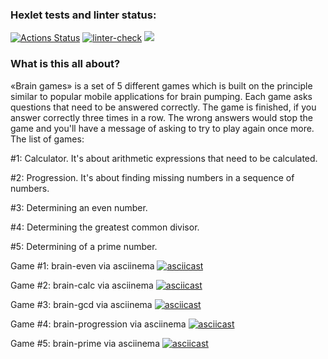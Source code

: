 ### Hexlet tests and linter status:
[![Actions Status](https://github.com/M4XPRD/frontend-project-lvl1/workflows/hexlet-check/badge.svg)](https://github.com/M4XPRD/frontend-project-lvl1/actions)
[![linter-check](https://github.com/M4XPRD/frontend-project-lvl1/actions/workflows/linter-check.yml/badge.svg)](https://github.com/M4XPRD/frontend-project-lvl1/actions/workflows/linter-check.yml)
<a href="https://codeclimate.com/github/codeclimate/codeclimate/maintainability"><img src="https://api.codeclimate.com/v1/badges/a99a88d28ad37a79dbf6/maintainability" /></a>

### What is this all about?

«Brain games» is a set of 5 different games which is built on the principle similar to popular mobile applications for brain pumping. Each game asks questions that need to be answered correctly. The game is finished, if you answer correctly three times in a row. The wrong answers would stop the game and you'll have a message of asking to try to play again once more. The list of games:

#1: Calculator. It's about arithmetic expressions that need to be calculated.

#2: Progression. It's about finding missing numbers in a sequence of numbers.

#3: Determining an even number.

#4: Determining the greatest common divisor.

#5: Determining of a prime number.


Game #1: brain-even via asciinema [![asciicast](https://asciinema.org/a/444554.svg)](https://asciinema.org/a/444554)

Game #2: brain-calc via asciinema [![asciicast](https://asciinema.org/a/445228.svg)](https://asciinema.org/a/445228)

Game #3: brain-gcd via asciinema [![asciicast](https://asciinema.org/a/445356.svg)](https://asciinema.org/a/445356)

Game #4: brain-progression via asciinema [![asciicast](https://asciinema.org/a/446259.svg)](https://asciinema.org/a/446259)

Game #5: brain-prime via asciinema [![asciicast](https://asciinema.org/a/446284.svg)](https://asciinema.org/a/446284)
